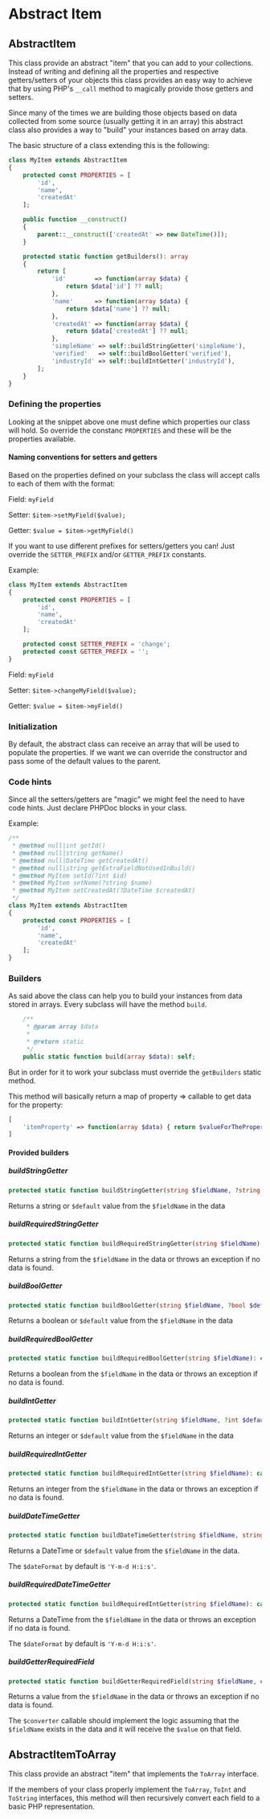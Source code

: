 # Abstract Item

## AbstractItem

This class provide an abstract "item" that you can add to your collections.
Instead of writing and defining all the properties and respective getters/setters of your objects this class provides an easy way to achieve that by using PHP's `__call` method to magically provide those getters and setters.

Since many of the times we are building those objects based on data collected from some source (usually getting it in an array) this abstract class also provides a way to "build" your instances based on array data.

The basic structure of a class extending this is the following:

```php
class MyItem extends AbstractItem
{
    protected const PROPERTIES = [
        'id',
        'name',
        'createdAt'
    ];

    public function __construct()
    {
        parent::__construct(['createdAt' => new DateTime()]);
    }

    protected static function getBuilders(): array
    {
        return [
            'id'        => function(array $data) {
                return $data['id'] ?? null;
            },
            'name'      => function(array $data) {
                return $data['name'] ?? null;
            },
            'createdAt' => function(array $data) {
                return $data['createdAt'] ?? null;
            },
            'simpleName' => self::buildStringGetter('simpleName'),
            'verified'   => self::buildBoolGetter('verified'),
            'industryId' => self::buildIntGetter('industryId'),
        ];
    }
}

```

### Defining the properties

Looking at the snippet above one must define which properties our class will hold. So override the constanc `PROPERTIES` and these will be the properties available.

#### Naming conventions for setters and getters

Based on the properties defined on your subclass the class will accept calls to each of them with the format:

Field: `myField`

Setter: `$item->setMyField($value);`

Getter: `$value = $item->getMyField()`

If you want to use different prefixes for setters/getters you can! Just override the `SETTER_PREFIX` and/or `GETTER_PREFIX` constants.

Example:

```php
class MyItem extends AbstractItem
{
    protected const PROPERTIES = [
        'id',
        'name',
        'createdAt'
    ];

    protected const SETTER_PREFIX = 'change';
    protected const GETTER_PREFIX = '';
}
```

Field: `myField`

Setter: `$item->changeMyField($value);`

Getter: `$value = $item->myField()`

### Initialization

By default, the abstract class can receive an array that will be used to populate the properties. If we want we can override the constructor and pass some of the default values to the parent.

### Code hints

Since all the setters/getters are "magic" we might feel the need to have code hints. Just declare PHPDoc blocks in your class.

Example:

```php
/**
 * @method null|int getId()
 * @method null|string getName()
 * @method null|DateTime getCreatedAt()
 * @method null|string getExtraFieldNotUsedInBuild()
 * @method MyItem setId(?int $id)
 * @method MyItem setName(?string $name)
 * @method MyItem setCreatedAt(?DateTime $createdAt)
 */
class MyItem extends AbstractItem
{
    protected const PROPERTIES = [
        'id',
        'name',
        'createdAt'
    ];
}
```

### Builders

As said above the class can help you to build your instances from data stored in arrays. Every subclass will have the method `build`.


```php
    /**
     * @param array $data
     *
     * @return static
     */
    public static function build(array $data): self;
```


But in order for it to work your subclass must override the `getBuilders` static method.

This method will basically return a map of property => callable to get data for the property:

```php
[
    'itemProperty' => function(array $data) { return $valueForTheProperty; }
]
```

#### Provided builders

##### buildStringGetter

```php
protected static function buildStringGetter(string $fieldName, ?string $default = null): callable;
```

Returns a string or `$default` value from the `$fieldName` in the data

##### buildRequiredStringGetter

```php
protected static function buildRequiredStringGetter(string $fieldName): callable;
```

Returns a string from the `$fieldName` in the data or throws an exception if no data is found.

##### buildBoolGetter

```php
protected static function buildBoolGetter(string $fieldName, ?bool $default = null): callable;
```

Returns a boolean or `$default` value from the `$fieldName` in the data

##### buildRequiredBoolGetter

```php
protected static function buildRequiredBoolGetter(string $fieldName): callable;
```

Returns a boolean from the `$fieldName` in the data or throws an exception if no data is found.

##### buildIntGetter

```php
protected static function buildIntGetter(string $fieldName, ?int $default = null): callable;
```

Returns an integer or `$default` value from the `$fieldName` in the data

##### buildRequiredIntGetter

```php
protected static function buildRequiredIntGetter(string $fieldName): callable;
```

Returns an integer from the `$fieldName` in the data or throws an exception if no data is found.

##### buildDateTimeGetter

```php
protected static function buildDateTimeGetter(string $fieldName, string $dateFormat = self::DATE_FORMAT, ?DateTime $default = null): callable
```

Returns a DateTime or `$default` value from the `$fieldName` in the data.

The `$dateFormat` by default is `'Y-m-d H:i:s'`.

##### buildRequiredDateTimeGetter

```php
protected static function buildRequiredIntGetter(string $fieldName): callable;
```

Returns a DateTime from the `$fieldName` in the data or throws an exception if no data is found.

The `$dateFormat` by default is `'Y-m-d H:i:s'`.

##### buildGetterRequiredField

```php
protected static function buildGetterRequiredField(string $fieldName, callable $converter): callable;
```

Returns a value from the `$fieldName` in the data or throws an exception if no data is found.

The `$converter` callable should implement the logic assuming that the `$fieldName` exists in the data and it will receive the `$value` on that field.

## AbstractItemToArray

This class provide an abstract "item" that implements the `ToArray` interface.

If the members of your class properly implement the `ToArray`, `ToInt` and `ToString` interfaces, this method will then recursively convert each field to a basic PHP representation.
